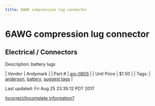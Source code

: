 ```yaml
---
title: 6AWG compression lug connector
---
```


# 6AWG compression lug connector
## Electrical / Connectors
Description: 	battery lugs 

| Vendor | Andymark | 
| Part # | [am-0805](http://www.andymark.com/product-p/am-0805.htm) | 
| Unit Price | $1.50 | 
| Tags: | [anderson](https://jgermita.github.io/frc-parts/search/?q=anderson), [battery](https://jgermita.github.io/frc-parts/search/?q=battery), [suggest tags](https://docs.google.com/forms/d/e/1FAIpQLSeWyY8v3RgOty-MyWmh9U0iivNYN_molChYyS-0U-o-kOAv_g/viewform) | 

Last updated: Fri Aug 25 23:35:12 PDT 2017

 [Incorrect/Incomplete information?](https://docs.google.com/forms/d/e/1FAIpQLSeWyY8v3RgOty-MyWmh9U0iivNYN_molChYyS-0U-o-kOAv_g/viewform)